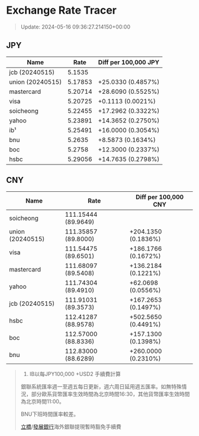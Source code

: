 # Exchange Rate Tracer

> Update: 2024-05-16 09:36:27.214150+00:00

## JPY

| Name             |    Rate | Diff per 100,000 JPY   |
|------------------|---------|------------------------|
| jcb (20240515)   | 5.1535  |                        |
| union (20240515) | 5.17853 | +25.0330 (0.4857%)     |
| mastercard       | 5.20714 | +28.6090 (0.5525%)     |
| visa             | 5.20725 | +0.1113 (0.0021%)      |
| soicheong        | 5.22455 | +17.2962 (0.3322%)     |
| yahoo            | 5.23891 | +14.3652 (0.2750%)     |
| ib¹              | 5.25491 | +16.0000 (0.3054%)     |
| bnu              | 5.2635  | +8.5873 (0.1634%)      |
| boc              | 5.2758  | +12.3000 (0.2337%)     |
| hsbc             | 5.29056 | +14.7635 (0.2798%)     |

## CNY

| Name             | Rate                | Diff per 100,000 CNY   |
|------------------|---------------------|------------------------|
| soicheong        | 111.15444	(89.9649) |                        |
| union (20240515) | 111.35857	(89.8000) | +204.1350 (0.1836%)    |
| visa             | 111.54475	(89.6501) | +186.1766 (0.1672%)    |
| mastercard       | 111.68097	(89.5408) | +136.2184 (0.1221%)    |
| yahoo            | 111.74304	(89.4910) | +62.0698 (0.0556%)     |
| jcb (20240515)   | 111.91031	(89.3573) | +167.2653 (0.1497%)    |
| hsbc             | 112.41287	(88.9578) | +502.5650 (0.4491%)    |
| boc              | 112.57000	(88.8336) | +157.1300 (0.1398%)    |
| bnu              | 112.83000	(88.6289) | +260.0000 (0.2310%)    |


> 1. IB以每JPY100,000 +USD2 手續費計算
>
> 銀聯系統匯率週一至週五每日更新，週六周日延用週五匯率。如無特殊情況，部分歐系貨幣匯率生效時間為北京時間16:30，其他貨幣匯率生效時間為北京時間11:00。
>
> BNU下班時間匯率較差。
>
> [立橋](https://www.wlbank.com.mo/uploads/ueditor/file/20181211/1544536513900230.pdf)/[發展銀行](https://www.mdb.com.mo/Service_Charges_20230728.pdf)海外銀聯提現暫時豁免手續費

